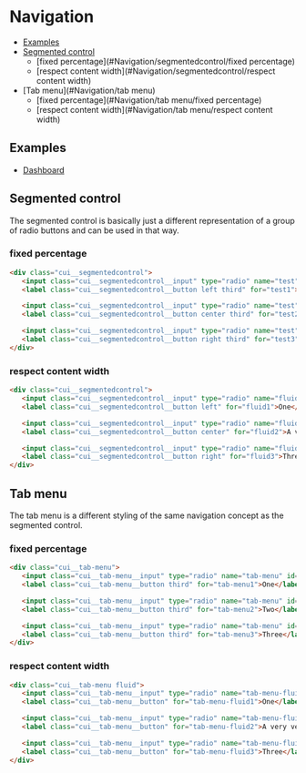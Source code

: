 # Navigation

- [Examples](#Navigation/examples)
- [Segmented control](#Navigation/segmentedcontrol)
  - [fixed percentage](#Navigation/segmentedcontrol/fixed percentage)
  - [respect content width](#Navigation/segmentedcontrol/respect content width)
- [Tab menu](#Navigation/tab menu)
  - [fixed percentage](#Navigation/tab menu/fixed percentage)
  - [respect content width](#Navigation/tab menu/respect content width)

<a name="Navigation/examples"></a>
## Examples

- [Dashboard](examples/base/dashboard.html)

<a name="Navigation/segmentedcontrol"></a>
## Segmented control

The segmented control is basically just a different representation of a group of radio buttons and can be used in that way.

<a name="Navigation/segmentedcontrol/fixed percentage"></a>
### fixed percentage
```html
<div class="cui__segmentedcontrol">
   <input class="cui__segmentedcontrol__input" type="radio" name="test" id="test1" checked="checked" />
   <label class="cui__segmentedcontrol__button left third" for="test1">One</label>

   <input class="cui__segmentedcontrol__input" type="radio" name="test" id="test2" />
   <label class="cui__segmentedcontrol__button center third" for="test2">Two</label>

   <input class="cui__segmentedcontrol__input" type="radio" name="test" id="test3" />
   <label class="cui__segmentedcontrol__button right third" for="test3">Three</label>
</div>
```

<a name="Navigation/segmentedcontrol/respect content width"></a>
### respect content width
```html
<div class="cui__segmentedcontrol">
   <input class="cui__segmentedcontrol__input" type="radio" name="fluid" id="fluid1" checked="checked" />
   <label class="cui__segmentedcontrol__button left" for="fluid1">One</label>

   <input class="cui__segmentedcontrol__input" type="radio" name="fluid" id="fluid2" />
   <label class="cui__segmentedcontrol__button center" for="fluid2">A very very long title</label>

   <input class="cui__segmentedcontrol__input" type="radio" name="fluid" id="fluid3" />
   <label class="cui__segmentedcontrol__button right" for="fluid3">Three</label>
</div>
```

<a name="Navigation/tab menu"></a>
## Tab menu

The tab menu is a different styling of the same navigation concept as the segmented control.

<a name="Navigation/tab menu/fixed percentage"></a>
### fixed percentage
```html
<div class="cui__tab-menu">
   <input class="cui__tab-menu__input" type="radio" name="tab-menu" id="tab-menu1" checked="checked" />
   <label class="cui__tab-menu__button third" for="tab-menu1">One</label>

   <input class="cui__tab-menu__input" type="radio" name="tab-menu" id="tab-menu2" />
   <label class="cui__tab-menu__button third" for="tab-menu2">Two</label>

   <input class="cui__tab-menu__input" type="radio" name="tab-menu" id="tab-menu3" />
   <label class="cui__tab-menu__button third" for="tab-menu3">Three</label>
</div>
```

<a name="Navigation/tab menu/respect content width"></a>
### respect content width
```html
<div class="cui__tab-menu fluid">
   <input class="cui__tab-menu__input" type="radio" name="tab-menu-fluid" id="tab-menu-fluid1" checked="checked" />
   <label class="cui__tab-menu__button" for="tab-menu-fluid1">One</label>

   <input class="cui__tab-menu__input" type="radio" name="tab-menu-fluid" id="tab-menu-fluid2" />
   <label class="cui__tab-menu__button" for="tab-menu-fluid2">A very very long title</label>

   <input class="cui__tab-menu__input" type="radio" name="tab-menu-fluid" id="tab-menu-fluid3" />
   <label class="cui__tab-menu__button" for="tab-menu-fluid3">Three</label>
</div>
```

